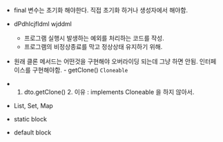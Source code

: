 



* final 변수는 초기화 해야한다. 직접 초기화 하거나 생성자에서 해야함.
* dPdhlcjfldml wjddml
  * 프로그램 실행시 발생하는 예외를 처리하는 코드를 작성.
  * 프로그램의 비정상종료를 막고 정상상태 유지하기 위해.

* 원래 클론 메서드는 어떤것을 구현해야 오버라이딩 되는데 그냥 하면 안됨. 인터페이스를 구현해야함. - getClone() `Cloneable`
* 1. dto.getClone() 2. 이유 : implements Cloneable 을 하지 않아서.

* List, Set, Map
* static block
* default block 

